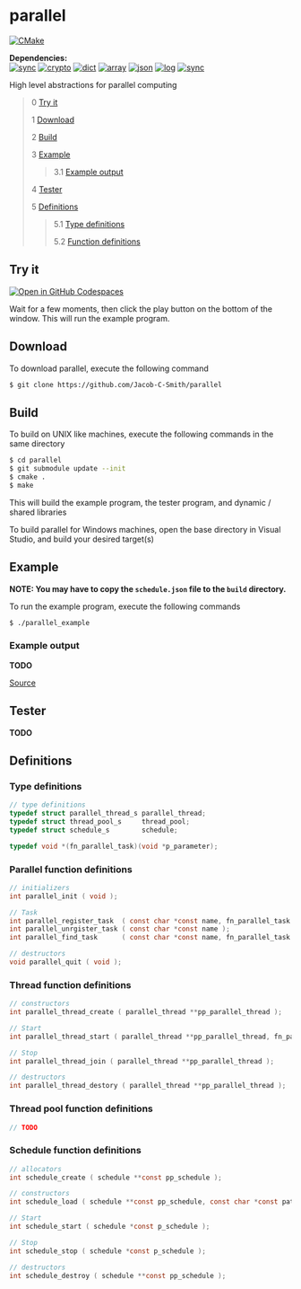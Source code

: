 # parallel
[![CMake](https://github.com/Jacob-C-Smith/parallel/actions/workflows/cmake.yml/badge.svg?branch=main)](https://github.com/Jacob-C-Smith/parallel/actions/workflows/cmake.yml)

**Dependencies:**\
[![sync](https://github.com/Jacob-C-Smith/sync/actions/workflows/cmake.yml/badge.svg)](https://github.com/Jacob-C-Smith/sync/actions/workflows/cmake.yml)
[![crypto](https://github.com/Jacob-C-Smith/crypto/actions/workflows/cmake.yml/badge.svg)](https://github.com/Jacob-C-Smith/crypto/actions/workflows/cmake.yml)
[![dict](https://github.com/Jacob-C-Smith/dict/actions/workflows/cmake.yml/badge.svg)](https://github.com/Jacob-C-Smith/dict/workflows/cmake.yml)
[![array](https://github.com/Jacob-C-Smith/array/actions/workflows/cmake.yml/badge.svg)](https://github.com/Jacob-C-Smith/arrayon/actions/workflows/cmake.yml)
[![json](https://github.com/Jacob-C-Smith/json/actions/workflows/cmake.yml/badge.svg)](https://github.com/Jacob-C-Smith/json/actions/workflows/cmake.yml)
[![log](https://github.com/Jacob-C-Smith/log/actions/workflows/cmake.yml/badge.svg)](https://github.com/Jacob-C-Smith/log/actions/workflows/cmake.yml)
[![sync](https://github.com/Jacob-C-Smith/sync/actions/workflows/cmake.yml/badge.svg)](https://github.com/Jacob-C-Smith/sync/actions/workflows/cmake.yml)

 High level abstractions for parallel computing
 
 > 0 [Try it](#try-it)
 >
 > 1 [Download](#download)
 >
 > 2 [Build](#build)
 >
 > 3 [Example](#example)
 >
 >> 3.1 [Example output](#example-output)
 >
 > 4 [Tester](#tester)
 >
 > 5 [Definitions](#definitions)
 >
 >> 5.1 [Type definitions](#type-definitions)
 >>
 >> 5.2 [Function definitions](#function-definitions)

## Try it
[![Open in GitHub Codespaces](https://github.com/codespaces/badge.svg)](https://codespaces.new/Jacob-C-Smith/parallel?quickstart=1)

Wait for a few moments, then click the play button on the bottom of the window. This will run the example program.

 ## Download
 To download parallel, execute the following command
 ```bash
 $ git clone https://github.com/Jacob-C-Smith/parallel
 ```
 ## Build
 To build on UNIX like machines, execute the following commands in the same directory
 ```bash
 $ cd parallel
 $ git submodule update --init
 $ cmake .
 $ make
 ```
  This will build the example program, the tester program, and dynamic / shared libraries

  To build parallel for Windows machines, open the base directory in Visual Studio, and build your desired target(s)
 ## Example
 **NOTE: You may have to copy the ```schedule.json``` file to the ```build``` directory.**
 
 To run the example program, execute the following commands
 ```bash
 $ ./parallel_example
 ```
 ### Example output
 
 **TODO**
 
 [Source](main.c)

## Tester
 **TODO**
 
 ## Definitions
 ### Type definitions
```c
// type definitions
typedef struct parallel_thread_s parallel_thread;
typedef struct thread_pool_s     thread_pool;
typedef struct schedule_s        schedule;

typedef void *(fn_parallel_task)(void *p_parameter);
```
### Parallel function definitions
 ```c
// initializers
int parallel_init ( void );

// Task
int parallel_register_task  ( const char *const name, fn_parallel_task  *pfn_parallel_task );
int parallel_unrgister_task ( const char *const name );
int parallel_find_task      ( const char *const name, fn_parallel_task **p_pfn_parallel_task );

// destructors
void parallel_quit ( void );
 ```

### Thread function definitions
 ```c
// constructors
int parallel_thread_create ( parallel_thread **pp_parallel_thread );

// Start
int parallel_thread_start ( parallel_thread **pp_parallel_thread, fn_parallel_task *pfn_task, void *p_parameter );

// Stop
int parallel_thread_join ( parallel_thread **pp_parallel_thread );

// destructors
int parallel_thread_destory ( parallel_thread **pp_parallel_thread );
 ```

### Thread pool function definitions
 ```c
 // TODO
 ```

### Schedule function definitions
 ```c
// allocators
int schedule_create ( schedule **const pp_schedule );

// constructors
int schedule_load ( schedule **const pp_schedule, const char *const path );

// Start
int schedule_start ( schedule *const p_schedule );

// Stop
int schedule_stop ( schedule *const p_schedule );

// destructors
int schedule_destroy ( schedule **const pp_schedule );
 ```

